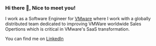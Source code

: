 ### Hi there 👋, Nice to meet you!

I work as a Software Engineer for [VMware](https://www.vmware.com/) where I work with a globally distributed team dedicated to improving VMWare worldwide Sales Opertions which is critical in VMware's SaaS transformation.


You can find me on [LinkedIn](https://www.linkedin.com/in/mithun-harikumar10/)


<!--
**mhn10/mhn10** is a ✨ _special_ ✨ repository because its `README.md` (this file) appears on your GitHub profile.

Here are some ideas to get you started:

- 🔭 I’m currently working on ...
- 🌱 I’m currently learning ...
- 👯 I’m looking to collaborate on ...
- 🤔 I’m looking for help with ...
- 💬 Ask me about ...
- 📫 How to reach me: ...
- 😄 Pronouns: ...
- ⚡ Fun fact: ...
-->
